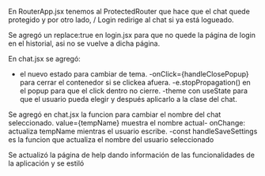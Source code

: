 En RouterApp.jsx tenemos al ProtectedRouter que hace que el chat quede protegido y por otro lado, / Login redirige al chat si ya está logueado.

Se agregó un replace:true en login.jsx para que no quede la página de login en el historial, asi no se vuelve a dicha página.

En chat.jsx se agregó:
- el nuevo estado para cambiar de tema. -onClick={handleClosePopup} para cerrar el contenedor si se clickea afuera. 
-e.stopPropagation() en el popup para que el click dentro no cierre. 
-theme con useState para que el usuario pueda elegir y después aplicarlo a la clase del chat.

Se agregó en chat.jsx la funcion para cambiar el nombre del chat seleccionado. value={tempName} muestra el nombre actual-
onChange: actualiza tempName mientras el usuario escribe.
-const handleSaveSettings es la funcion que actualiza el nombre del usuario seleccionado

Se actualizó la página de help dando información de las funcionalidades de la aplicación y se estiló